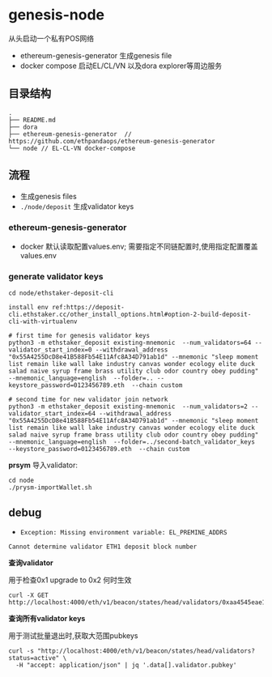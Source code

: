 # genesis-node

从头启动一个私有POS网络
- ethereum-genesis-generator 生成genesis file
- docker compose 启动EL/CL/VN 以及dora explorer等周边服务

## 目录结构

```
.
├── README.md
├── dora
├── ethereum-genesis-generator  // https://github.com/ethpandaops/ethereum-genesis-generator
└── node // EL-CL-VN docker-compose

```

## 流程
- 生成genesis files
-  `./node/deposit` 生成validator keys


### ethereum-genesis-generator

- docker 默认读取配置values.env; 需要指定不同链配置时,使用指定配置覆盖values.env


### generate validator keys 

```
cd node/ethstaker-deposit-cli 

install env ref:https://deposit-cli.ethstaker.cc/other_install_options.html#option-2-build-deposit-cli-with-virtualenv

# first time for genesis validator keys
python3 -m ethstaker_deposit existing-mnemonic  --num_validators=64 --validator_start_index=0 --withdrawal_address "0x55A4255DcD8e41B588Fb54E11Afc8A34D791ab1d" --mnemonic "sleep moment list remain like wall lake industry canvas wonder ecology elite duck salad naive syrup frame brass utility club odor country obey pudding" --mnemonic_language=english  --folder=.. --keystore_password=0123456789.eth  --chain custom

# second time for new validator join network
python3 -m ethstaker_deposit existing-mnemonic  --num_validators=2 --validator_start_index=64 --withdrawal_address "0x55A4255DcD8e41B588Fb54E11Afc8A34D791ab1d" --mnemonic "sleep moment list remain like wall lake industry canvas wonder ecology elite duck salad naive syrup frame brass utility club odor country obey pudding" --mnemonic_language=english  --folder=../second-batch_validator_keys  --keystore_password=0123456789.eth  --chain custom

```

**prsym** 导入validator:
```
cd node
./prysm-importWallet.sh
```

## debug

- `Exception: Missing environment variable: EL_PREMINE_ADDRS`



`Cannot determine validator ETH1 deposit block number`


**查询validator**

用于检查0x1 upgrade to 0x2 何时生效

```
curl -X GET http://localhost:4000/eth/v1/beacon/states/head/validators/0xaa4545eae1ffe47cb4e48d1aa640e7994acdc9c976581c4a1bbf4ec34cbf2cad516e58e31e104a6bc26659cb6617674f

```

**查询所有validator keys**

用于测试批量退出时,获取大范围pubkeys

```
curl -s "http://localhost:4000/eth/v1/beacon/states/head/validators?status=active" \     
  -H "accept: application/json" | jq '.data[].validator.pubkey'
```